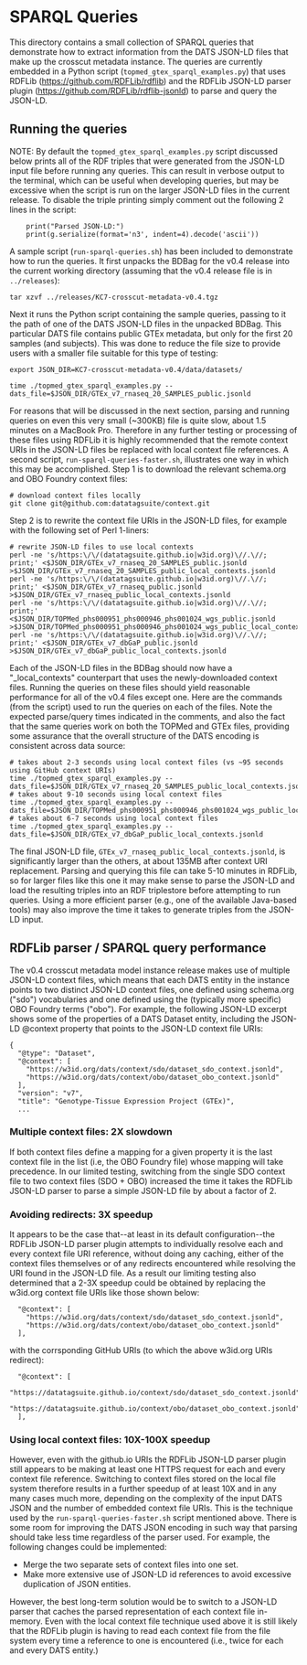 
# SPARQL Queries

This directory contains a small collection of SPARQL queries that demonstrate how to extract information 
from the DATS JSON-LD files that make up the crosscut metadata instance. The queries are currently embedded 
in a Python script (`topmed_gtex_sparql_examples.py`) that uses RDFLib (https://github.com/RDFLib/rdflib) 
and the RDFLib JSON-LD parser plugin (https://github.com/RDFLib/rdflib-jsonld) to parse and query the JSON-LD.


## Running the queries

NOTE: By default the `topmed_gtex_sparql_examples.py` script discussed below prints all of the RDF triples 
that were generated from the JSON-LD input file before running any queries. This can result in
verbose output to the terminal, which can be useful when developing queries, but may be excessive 
when the script is run on the larger JSON-LD files in the current release. To disable the triple printing 
simply comment out the following 2 lines in the script:

```
    print("Parsed JSON-LD:")
    print(g.serialize(format='n3', indent=4).decode('ascii'))
```

A sample script (`run-sparql-queries.sh`) has been included to demonstrate how to run the queries. It first 
unpacks the BDBag for the v0.4 release into the current working directory (assuming that the v0.4 release
file is in `../releases`):

```
tar xzvf ../releases/KC7-crosscut-metadata-v0.4.tgz
```

Next it runs the Python script containing the sample queries, passing to it the path of one of the DATS JSON-LD
files in the unpacked BDBag. This particular DATS file contains public GTEx metadata, but only for the first
20 samples (and subjects). This was done to reduce the file size to provide users with a smaller file suitable
for this type of testing:

```
export JSON_DIR=KC7-crosscut-metadata-v0.4/data/datasets/

time ./topmed_gtex_sparql_examples.py --dats_file=$JSON_DIR/GTEx_v7_rnaseq_20_SAMPLES_public.jsonld
```

For reasons that will be discussed in the next section, parsing and running queries on even this very small
(~300KB) file is quite slow, about 1.5 minutes on a MacBook Pro. Therefore in any further testing or processing 
of these files using RDFLib it is highly recommended that the remote context URIs in the JSON-LD files be 
replaced with local context file references. A second script, `run-sparql-queries-faster.sh`, illustrates 
one way in which this may be accomplished. Step 1 is to download the relevant schema.org and OBO Foundry 
context files:

```
# download context files locally
git clone git@github.com:datatagsuite/context.git
```

Step 2 is to rewrite the context file URIs in the JSON-LD files, for example with the following set of Perl 1-liners:

```
# rewrite JSON-LD files to use local contexts
perl -ne 's/https:\/\/(datatagsuite.github.io|w3id.org)\//.\//; print;' <$JSON_DIR/GTEx_v7_rnaseq_20_SAMPLES_public.jsonld >$JSON_DIR/GTEx_v7_rnaseq_20_SAMPLES_public_local_contexts.jsonld
perl -ne 's/https:\/\/(datatagsuite.github.io|w3id.org)\//.\//; print;' <$JSON_DIR/GTEx_v7_rnaseq_public.jsonld >$JSON_DIR/GTEx_v7_rnaseq_public_local_contexts.jsonld
perl -ne 's/https:\/\/(datatagsuite.github.io|w3id.org)\//.\//; print;' <$JSON_DIR/TOPMed_phs000951_phs000946_phs001024_wgs_public.jsonld >$JSON_DIR/TOPMed_phs000951_phs000946_phs001024_wgs_public_local_contexts.jsonld
perl -ne 's/https:\/\/(datatagsuite.github.io|w3id.org)\//.\//; print;' <$JSON_DIR/GTEx_v7_dbGaP_public.jsonld >$JSON_DIR/GTEx_v7_dbGaP_public_local_contexts.jsonld
```

Each of the JSON-LD files in the BDBag should now have a "_local_contexts" counterpart that uses
the newly-downloaded context files. Running the queries on these files should yield reasonable
performance for all of the v0.4 files except one. Here are the commands (from the script) used 
to run the queries on each of the files. Note the expected parse/query times indicated in the 
comments, and also the fact that the same queries work on both the TOPMed and GTEx files, providing
some assurance that the overall structure of the DATS encoding is consistent across data source:

```
# takes about 2-3 seconds using local context files (vs ~95 seconds using GitHub context URIs)
time ./topmed_gtex_sparql_examples.py --dats_file=$JSON_DIR/GTEx_v7_rnaseq_20_SAMPLES_public_local_contexts.jsonld
# takes about 9-10 seconds using local context files
time ./topmed_gtex_sparql_examples.py --dats_file=$JSON_DIR/TOPMed_phs000951_phs000946_phs001024_wgs_public_local_contexts.jsonld
# takes about 6-7 seconds using local context files
time ./topmed_gtex_sparql_examples.py --dats_file=$JSON_DIR/GTEx_v7_dbGaP_public_local_contexts.jsonld
```

The final JSON-LD file, `GTEx_v7_rnaseq_public_local_contexts.jsonld`, is significantly larger than
the others, at about 135MB after context URI replacement. Parsing and querying this file can take
5-10 minutes in RDFLib, so for larger files like this one it may make sense to parse the JSON-LD 
and load the resulting triples into an RDF triplestore before attempting to run queries. Using a 
more efficient parser (e.g., one of the available Java-based tools) may also improve the time it
takes to generate triples from the JSON-LD input.


## RDFLib parser / SPARQL query performance

The v0.4 crosscut metadata model instance release makes use of multiple JSON-LD context files, which means that 
each DATS entity in the instance points to two distinct JSON-LD context files, one defined using schema.org 
("sdo") vocabularies and one defined using the (typically more specific) OBO Foundry terms ("obo"). For example, 
the following JSON-LD excerpt shows some of the properties of a DATS Dataset entity, including the JSON-LD 
@context property that points to the JSON-LD context file URIs:

```
{
  "@type": "Dataset",
  "@context": [
    "https://w3id.org/dats/context/sdo/dataset_sdo_context.jsonld",
    "https://w3id.org/dats/context/obo/dataset_obo_context.jsonld"
  ],
  "version": "v7",
  "title": "Genotype-Tissue Expression Project (GTEx)",
  ...
```

### Multiple context files: 2X slowdown

If both context files define a mapping for a given property it is the last context file in the list (i.e, the
OBO Foundry file) whose mapping will take precedence. In our limited testing, switching from the single SDO 
context file to two context files (SDO + OBO) increased the time it takes the RDFLib JSON-LD parser to parse 
a simple JSON-LD file by about a factor of 2.

### Avoiding redirects: 3X speedup

It appears to be the case that--at least in its default configuration--the RDFLib JSON-LD parser plugin 
attempts to individually resolve each and every context file URI reference, without doing any caching, 
either of the context files themselves or of any redirects encountered while resolving the URI found in
the JSON-LD file. As a result our limiting testing also determined that a 2-3X speedup could be obtained
by replacing the w3id.org context file URIs like those shown below:

```
  "@context": [
    "https://w3id.org/dats/context/sdo/dataset_sdo_context.jsonld",
    "https://w3id.org/dats/context/obo/dataset_obo_context.jsonld"
  ],
```

with the corrsponding GitHub URIs (to which the above w3id.org URIs redirect):

```
  "@context": [
    "https://datatagsuite.github.io/context/sdo/dataset_sdo_context.jsonld",
    "https://datatagsuite.github.io/context/obo/dataset_obo_context.jsonld"
  ],
```

### Using local context files: 10X-100X speedup

However, even with the github.io URIs the RDFLib JSON-LD parser plugin still appears to be making at least
one HTTPS request for each and every context file reference. Switching to context files stored on the local
file system therefore results in a further speedup of at least 10X and in any many cases much more, depending 
on the complexity of the input DATS JSON and the number of embedded context file URIs. This is the technique 
used by the `run-sparql-queries-faster.sh` script mentioned above. There is some room for improving the 
DATS JSON encoding in such way that parsing should take less time regardless of the parser used. For example,
the following changes could be implemented:

 * Merge the two separate sets of context files into one set.
 * Make more extensive use of JSON-LD id references to avoid excessive duplication of JSON entities.

However, the best long-term solution would be to switch to a JSON-LD parser that caches the parsed 
representation of each context file in-memory. Even with the local context file technique used above 
it is still likely that the RDFLib plugin is having to read each context file from the file system
every time a reference to one is encountered (i.e., twice for each and every DATS entity.)


